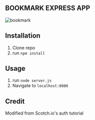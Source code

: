 ## BOOKMARK EXPRESS APP

![bookmark](https://i.imgur.com/gpcpcYH.png)

## Installation

1. Clone repo
2. run `npm install`

## Usage

1. run `node server.js`
2. Navigate to `localhost:8080`

## Credit

Modified from Scotch.io's auth tutorial
